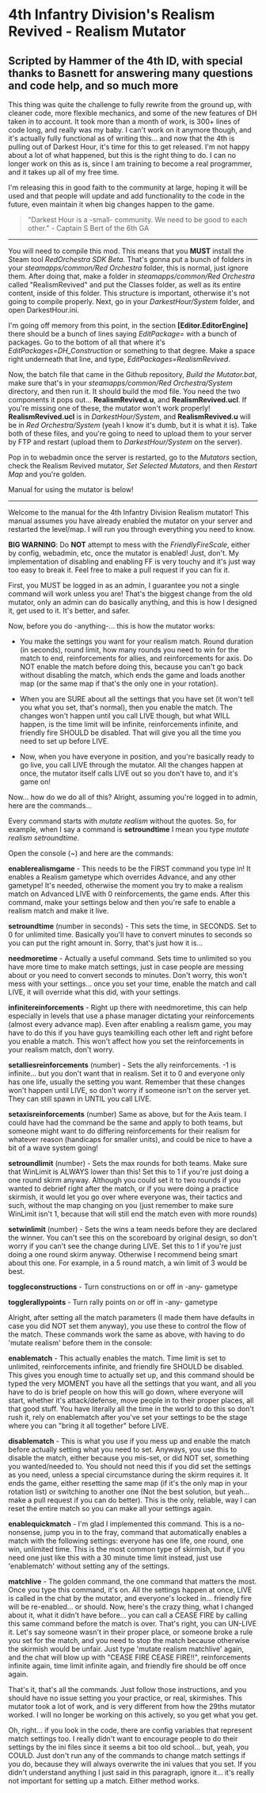 # 4th Infantry Division's Realism Revived - Realism Mutator
## Scripted by Hammer of the 4th ID, with special thanks to Basnett for answering many questions and code help, and so much more


This thing was quite the challenge to fully rewrite from the ground up, with cleaner code, more flexible mechanics, and some of the new features of DH taken in to account. It took more than a month of work, is 300+ lines of code long, and really was my baby. I can't work on it anymore though, and it's actually fully functional as of writing this... and now that the 4th is pulling out of Darkest Hour, it's time for this to get released. I'm not happy about a lot of what happened, but this is the right thing to do. I can no longer work on this as is, since I am training to become a real programmer, and it takes up all of my free time.




I'm releasing this in good faith to the community at large, hoping it will be used and that people will update and add functionality to the code in the future, even maintain it when big changes happen to the game.



>"Darkest Hour is a -small- community. We need to be good to each other." - Captain S Bert of the 6th GA



---






You will need to compile this mod. This means that you **MUST** install the Steam tool *RedOrchestra SDK Beta.* That's gonna put a bunch of folders in your *steamapps/common/Red Orchestra* folder, this is normal, just ignore them. After doing that, make a folder in *steamapps/common/Red Orchestra* called "RealismRevived" and put the Classes folder, as well as its entire content, inside of this folder. This structure is important, otherwise it's not going to compile properly. Next, go in your *DarkestHour/System* folder, and open DarkestHour.ini. 




I'm going off memory from this point, in the section **[Editor.EditorEngine]** there should be a bunch of lines saying *EditPackage=* with a bunch of packages. Go to the bottom of all that where it's *EditPackages=DH_Construction* or something to that degree. Make a space right underneath that line, and type, *EditPackages=RealismRevived*.




Now, the batch file that came in the Github repository, *Build the Mutator.bat*, make sure that's in your *steamapps/common/Red Orchestra/System* directory, and then run it. It should build the mod file. You need the two components it pops out... **RealismRevived.u**, and **RealismRevived.ucl**. If you're missing one of these, the mutator won't work properly! **RealismRevived.ucl** is in *DarkestHour/System*, and **RealismRevived.u** will be in *Red Orchestra/System* (yeah I know it's dumb, but it is what it is). Take both of these files, and you're going to need to upload them to your server by FTP and restart (upload them to *DarkestHour/System* on the server).




Pop in to webadmin once the server is restarted, go to the *Mutators* section, check the Realism Revived mutator, *Set Selected Mutators*, and then *Restart Map* and you're golden. 





Manual for using the mutator is below! 



---





Welcome to the manual for the 4th Infantry Division Realism mutator! This manual assumes you have already enabled the mutator on your server and restarted the level/map. I will run you through everything you need to know.




**BIG WARNING**: Do **NOT** attempt to mess with the *FriendlyFireScale*, either by config, webadmin, etc, once the mutator is enabled! Just, don't. My implementation of disabling and enabling FF is very touchy and it's just way too easy to break it. Feel free to make a pull request if you can fix it.







First, you MUST be logged in as an admin, I guarantee you not a single command will work unless you are! That's the biggest change from the old mutator, only an admin can do basically anything, and this is how I designed it, get used to it. It's better, and safer.




Now, before you do -anything-... this is how the mutator works:




- You make the settings you want for your realism match. Round duration (in seconds), round limit, how many rounds you need to win for the match to end, reinforcements for allies, and reinforcements for axis. Do NOT enable the match before doing this, because you can't go back without disabling the match, which ends the game and loads another map (or the same map if that's the only one in your rotation).




- When you are SURE about all the settings that you have set (it won't tell you what you set, that's normal), then you enable the match. The changes won't happen until you call LIVE though, but what WILL happen, is the time limit will be infinite, reinforcements infinite, and friendly fire SHOULD be disabled. That will give you all the time you need to set up before LIVE.




- Now, when you have everyone in position, and you're basically ready to go live, you call LIVE through the mutator. All the changes happen at once, the mutator itself calls LIVE out so you don't have to, and it's game on!






Now... how do we do all of this? Alright, assuming you're logged in to admin, here are the commands...




Every command starts with *mutate realism* without the quotes. So, for example, when I say a command is **setroundtime** I mean you type *mutate realism setroundtime*.




Open the console (~) and here are the commands:



**enablerealismgame** - This needs to be the FIRST command you type in! It enables a Realism gametype which overrides Advance, and any other gametype! It's needed, otherwise the moment you try to make a realism match on Advanced LIVE with 0 reinforcements, the game ends. After this command, make your settings below and then you're safe to enable a realism match and make it live.



**setroundtime** (number in seconds) - This sets the time, in SECONDS. Set to 0 for unlimited time. Basically you'll have to convert minutes to seconds so you can put the right amount in. Sorry, that's just how it is...




**needmoretime** - Actually a useful command. Sets time to unlimited so you have more time to make match settings, just in case people are messing about or you need to convert seconds to minutes. Don't worry, this won't mess with your settings... once you set your time, enable the match and call LIVE, it will override what this did, with your settings.




**infinitereinforcements** - Right up there with needmoretime, this can help especially in levels that use a phase manager dictating your reinforcements (almost every advance map). Even after enabling a realism game, you may have to do this if you have guys teamkilling each other left and right before you enable a match. This won't affect how you set the reinforcements in your realism match, don't worry.




**setalliesreinforcements** (number) - Sets the ally reinforcements. -1 is infinite... but you don't want that in realism. Set it to 0 and everyone only has one life, usually the setting you want. Remember that these changes won't happen until LIVE, so don't worry if someone isn't on the server yet. They can still spawn in UNTIL you call LIVE.




**setaxisreinforcements** (number) Same as above, but for the Axis team. I could have had the command be the same and apply to both teams, but someone might want to do differing reinforcements for their realism for whatever reason (handicaps for smaller units), and could be nice to have a bit of a wave system going!




**setroundlimit** (number) - Sets the max rounds for both teams. Make sure that WinLimit is ALWAYS lower than this! Set this to 1 if you're just doing a one round skirm anyway. Although you could set it to two rounds if you wanted to debrief right after the match, or if you were doing a practice skirmish, it would let you go over where everyone was, their tactics and such, without the map changing on you (just remember to make sure WinLimit isn't 1, because that will still end the match even with more rounds)




**setwinlimit** (number) - Sets the wins a team needs before they are declared the winner. You can't see this on the scoreboard by original design, so don't worry if you can't see the change during LIVE. Set this to 1 if you're just doing a one round skirm anyway. Otherwise I recommend being smart about this one. For example, in a 5 round match, a win limit of 3 would be best.




**toggleconstructions** - Turn constructions on or off in -any- gametype



**togglerallypoints** - Turn rally points on or off in -any- gametype







Alright, after setting all the match parameters (I made them have defaults in case you did NOT set them anyway), you use these to control the flow of the match. These commands work the same as above, with having to do 'mutate realism' before them in the console:



**enablematch** - This actually enables the match. Time limit is set to unlimited, reinforcements infinite, and friendly fire SHOULD be disabled. This gives you enough time to actually set up, and this command should be typed the very MOMENT you have all the settings that you want, and all you have to do is brief people on how this will go down, where everyone will start, whether it's attack/defense, move people in to their proper places, all that good stuff. You have literally all the time in the world to do this so don't rush it, rely on enablematch after you've set your settings to be the stage where you can "bring it all together" before LIVE.


**disablematch** - This is what you use if you mess up and enable the match before actually setting what you need to set. Anyways, you use this to disable the match, either because you mis-set, or did NOT set, something you wanted/needed to. You should not need this if you did set the settings as you need, unless a special circumstance during the skirm requires it. It ends the game, either resetting the same map (if it's the only map in your rotation list) or switching to another one (Not the best solution, but yeah... make a pull request if you can do better). This is the only, reliable, way I can reset the entire match so you can make all your settings again.


**enablequickmatch** - I'm glad I implemented this command. This is a no-nonsense, jump you in to the fray, command that automatically enables a match with the following settings: everyone has one life, one round, one win, unlimited time. This is the most common type of skirmish, but if you need one just like this with a 30 minute time limit instead, just use 'enablematch' without setting any of the settings.


**matchlive** - The golden command, the one command that matters the most. Once you type this command, it's on. All the settings happen at once, LIVE is called in the chat by the mutator, and everyone's locked in... friendly fire will be re-enabled... or should. Now, here's the crazy thing, what I changed about it, what it didn't have before... you can call a CEASE FIRE by calling this same command before the match is over. That's right, you can UN-LIVE it. Let's say someone wasn't in their proper place, or someone broke a rule you set for the match, and you need to stop the match because otherwise the skirmish would be unfair. Just type 'mutate realism matchlive' again, and the chat will blow up with "CEASE FIRE CEASE FIRE!!", reinforcements infinite again, time limit infinite again, and friendly fire should be off once again.



That's it, that's all the commands. Just follow those instructions, and you should have no issue setting you your practice, or real, skirmishes. This mutator took a lot of work, and is very different from how the 29ths mutator worked. I will no longer be working on this actively, so you get what you get.


Oh, right... if you look in the code, there are config variables that represent match settings too. I really didn't want to encourage people to do their settings by the ini files since it seems a bit too old school... but, yeah, you COULD. Just don't run any of the commands to change match settings if you do, because they will always overwrite the ini values that you set. If you didn't understand anything I just said in this paragraph, ignore it... it's really not important for setting up a match. Either method works.
